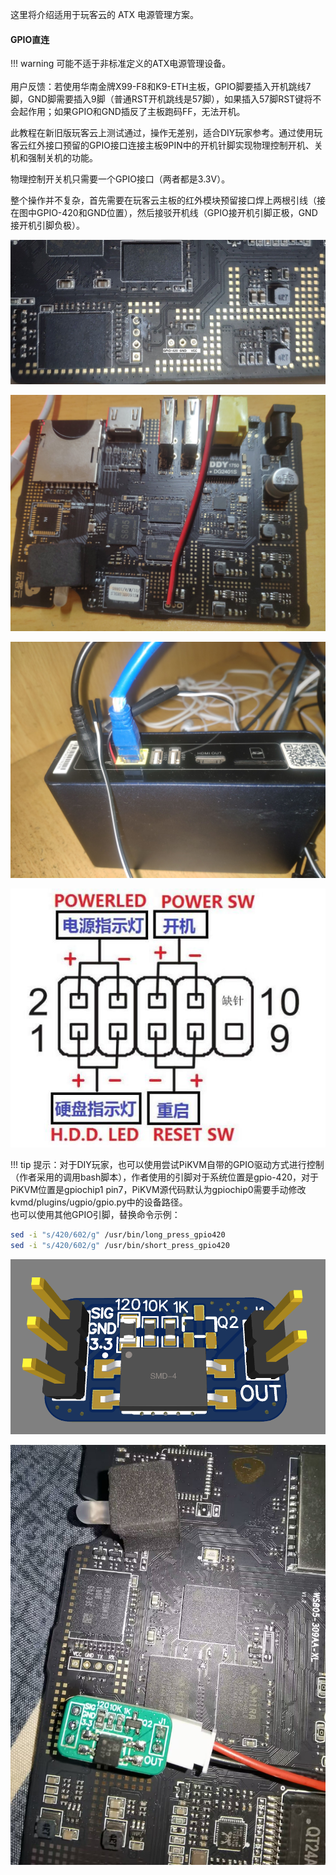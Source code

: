 这里将介绍适用于玩客云的 ATX 电源管理方案。

#### **GPIO直连**

!!! warning
    可能不适于非标准定义的ATX电源管理设备。<br><br>
    用户反馈：若使用华南金牌X99-F8和K9-ETH主板，GPIO脚要插入开机跳线7脚，GND脚需要插入9脚（普通RST开机跳线是57脚），如果插入57脚RST键将不会起作用；如果GPIO和GND插反了主板跑码FF，无法开机。

此教程在新旧版玩客云上测试通过，操作无差别，适合DIY玩家参考。通过使用玩客云红外接口预留的GPIO接口连接主板9PIN中的开机针脚实现物理控制开机、关机和强制关机的功能。

物理控制开关机只需要一个GPIO接口（两者都是3.3V）。

整个操作并不复杂，首先需要在玩客云主板的红外模块预留接口焊上两根引线（接在图中GPIO-420和GND位置），然后接驳开机线（GPIO接开机引脚正极，GND接开机引脚负极）。

![img](./img/1717947165712-59.jpeg)

![img](./img/1717947165712-60.jpeg)

![img](./img/1717947165712-61.jpeg)

![img](./img/1717947165712-62.png)

!!! tip
    提示：对于DIY玩家，也可以使用尝试PiKVM自带的GPIO驱动方式进行控制（作者采用的调用bash脚本），作者使用的引脚对于系统位置是gpio-420，对于PiKVM位置是gpiochip1 pin7，PiKVM源代码默认为gpiochip0需要手动修改kvmd/plugins/ugpio/gpio.py中的设备路径。<br>也可以使用其他GPIO引脚，替换命令示例：

```bash
sed -i "s/420/602/g" /usr/bin/long_press_gpio420
sed -i "s/420/602/g" /usr/bin/short_press_gpio420
```



![img](./img/1717947165712-63.png)

![img](./img/1717947165713-64.jpeg)

